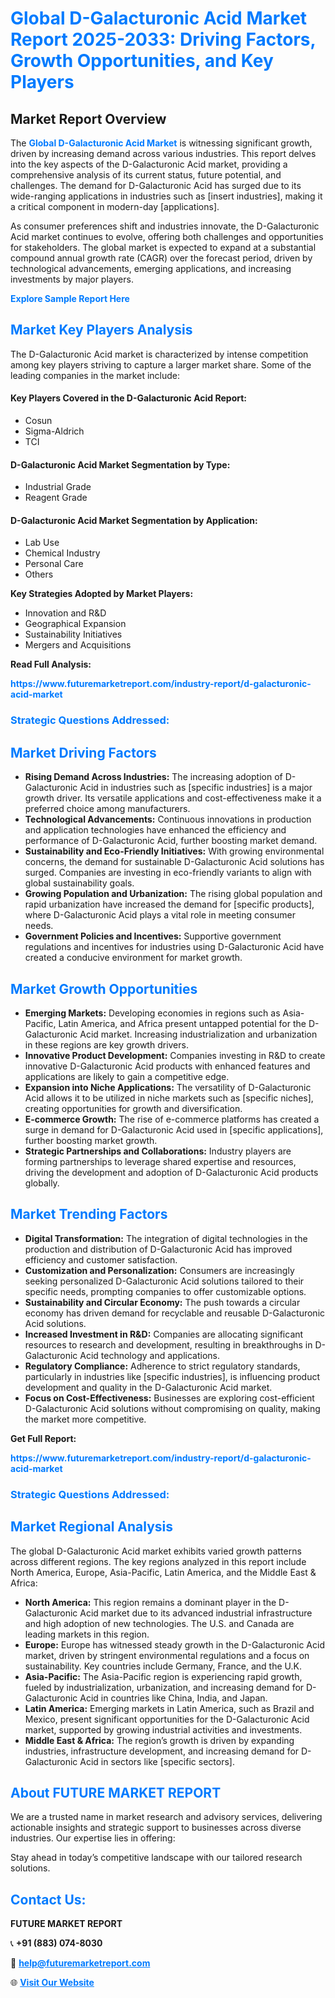 <h1 style="color: #007BFF;">Global D-Galacturonic Acid Market Report 2025-2033: Driving Factors, Growth Opportunities, and Key Players</h1>

<section id="overview">
<h2>Market Report Overview</h2>
<p>The <a href="https://www.futuremarketreport.com/industry-report/d-galacturonic-acid-market" style="color: #007BFF; text-decoration: none;"><strong>Global D-Galacturonic Acid Market</strong></a> is witnessing significant growth, driven by increasing demand across various industries. This report delves into the key aspects of the D-Galacturonic Acid market, providing a comprehensive analysis of its current status, future potential, and challenges. The demand for D-Galacturonic Acid has surged due to its wide-ranging applications in industries such as [insert industries], making it a critical component in modern-day [applications].</p>
<p>As consumer preferences shift and industries innovate, the D-Galacturonic Acid market continues to evolve, offering both challenges and opportunities for stakeholders. The global market is expected to expand at a substantial compound annual growth rate (CAGR) over the forecast period, driven by technological advancements, emerging applications, and increasing investments by major players.</p>
</section>

<section id="overview">
<p><a href="https://www.futuremarketreport.com/request-sample/reportId=103759" style="color: #007BFF; text-decoration: none;"><strong>Explore Sample Report Here</strong></a></p>
</section>

<section id="key-players">
<h2 style="color: #007BFF;">Market Key Players Analysis</h2>
<p>The D-Galacturonic Acid market is characterized by intense competition among key players striving to capture a larger market share. Some of the leading companies in the market include:</p>
<h4>Key Players Covered in the D-Galacturonic Acid Report:</h4>
<ul><li>Cosun</li><li>Sigma-Aldrich</li><li>TCI</li></ul>
<h4>D-Galacturonic Acid Market Segmentation by Type:</h4>
<ul><li>Industrial Grade</li><li>Reagent Grade</li></ul>

<h4>D-Galacturonic Acid Market Segmentation by Application:</h4>
<ul><li>Lab Use</li><li>Chemical Industry</li><li>Personal Care</li><li>Others</li></ul>
<p><strong>Key Strategies Adopted by Market Players:</strong></p>
<ul>
<li>Innovation and R&D</li>
<li>Geographical Expansion</li>
<li>Sustainability Initiatives</li>
<li>Mergers and Acquisitions</li>
</ul>
</section>

<section>
<p><strong>Read Full Analysis: </strong></p><a href="https://www.futuremarketreport.com/industry-report/d-galacturonic-acid-market" style="color: #007BFF; text-decoration: none;"><strong>https://www.futuremarketreport.com/industry-report/d-galacturonic-acid-market</strong></a>
<h3 style="color: #007BFF;">Strategic Questions Addressed:</h3>
</section>

<section id="driving-factors">
<h2 style="color: #007BFF;">Market Driving Factors</h2>
<ul>
<li><strong>Rising Demand Across Industries:</strong> The increasing adoption of D-Galacturonic Acid in industries such as [specific industries] is a major growth driver. Its versatile applications and cost-effectiveness make it a preferred choice among manufacturers.</li>
<li><strong>Technological Advancements:</strong> Continuous innovations in production and application technologies have enhanced the efficiency and performance of D-Galacturonic Acid, further boosting market demand.</li>
<li><strong>Sustainability and Eco-Friendly Initiatives:</strong> With growing environmental concerns, the demand for sustainable D-Galacturonic Acid solutions has surged. Companies are investing in eco-friendly variants to align with global sustainability goals.</li>
<li><strong>Growing Population and Urbanization:</strong> The rising global population and rapid urbanization have increased the demand for [specific products], where D-Galacturonic Acid plays a vital role in meeting consumer needs.</li>
<li><strong>Government Policies and Incentives:</strong> Supportive government regulations and incentives for industries using D-Galacturonic Acid have created a conducive environment for market growth.</li>
</ul>
</section>

<section id="growth-opportunities">
<h2 style="color: #007BFF;">Market Growth Opportunities</h2>
<ul>
<li><strong>Emerging Markets:</strong> Developing economies in regions such as Asia-Pacific, Latin America, and Africa present untapped potential for the D-Galacturonic Acid market. Increasing industrialization and urbanization in these regions are key growth drivers.</li>
<li><strong>Innovative Product Development:</strong> Companies investing in R&D to create innovative D-Galacturonic Acid products with enhanced features and applications are likely to gain a competitive edge.</li>
<li><strong>Expansion into Niche Applications:</strong> The versatility of D-Galacturonic Acid allows it to be utilized in niche markets such as [specific niches], creating opportunities for growth and diversification.</li>
<li><strong>E-commerce Growth:</strong> The rise of e-commerce platforms has created a surge in demand for D-Galacturonic Acid used in [specific applications], further boosting market growth.</li>
<li><strong>Strategic Partnerships and Collaborations:</strong> Industry players are forming partnerships to leverage shared expertise and resources, driving the development and adoption of D-Galacturonic Acid products globally.</li>
</ul>
</section>

<section id="trending-factors">
<h2 style="color: #007BFF;">Market Trending Factors</h2>
<ul>
<li><strong>Digital Transformation:</strong> The integration of digital technologies in the production and distribution of D-Galacturonic Acid has improved efficiency and customer satisfaction.</li>
<li><strong>Customization and Personalization:</strong> Consumers are increasingly seeking personalized D-Galacturonic Acid solutions tailored to their specific needs, prompting companies to offer customizable options.</li>
<li><strong>Sustainability and Circular Economy:</strong> The push towards a circular economy has driven demand for recyclable and reusable D-Galacturonic Acid solutions.</li>
<li><strong>Increased Investment in R&D:</strong> Companies are allocating significant resources to research and development, resulting in breakthroughs in D-Galacturonic Acid technology and applications.</li>
<li><strong>Regulatory Compliance:</strong> Adherence to strict regulatory standards, particularly in industries like [specific industries], is influencing product development and quality in the D-Galacturonic Acid market.</li>
<li><strong>Focus on Cost-Effectiveness:</strong> Businesses are exploring cost-efficient D-Galacturonic Acid solutions without compromising on quality, making the market more competitive.</li>
</ul>
</section>

<section>
<p><strong>Get Full Report: </strong></p><a href="https://www.futuremarketreport.com/industry-report/d-galacturonic-acid-market" style="color: #007BFF; text-decoration: none;"><strong>https://www.futuremarketreport.com/industry-report/d-galacturonic-acid-market</strong></a>
<h3 style="color: #007BFF;">Strategic Questions Addressed:</h3>
</section>


<section id="regional-analysis">
<h2 style="color: #007BFF;">Market Regional Analysis</h2>
<p>The global D-Galacturonic Acid market exhibits varied growth patterns across different regions. The key regions analyzed in this report include North America, Europe, Asia-Pacific, Latin America, and the Middle East & Africa:</p>
<ul>
<li><strong>North America:</strong> This region remains a dominant player in the D-Galacturonic Acid market due to its advanced industrial infrastructure and high adoption of new technologies. The U.S. and Canada are leading markets in this region.</li>
<li><strong>Europe:</strong> Europe has witnessed steady growth in the D-Galacturonic Acid market, driven by stringent environmental regulations and a focus on sustainability. Key countries include Germany, France, and the U.K.</li>
<li><strong>Asia-Pacific:</strong> The Asia-Pacific region is experiencing rapid growth, fueled by industrialization, urbanization, and increasing demand for D-Galacturonic Acid in countries like China, India, and Japan.</li>
<li><strong>Latin America:</strong> Emerging markets in Latin America, such as Brazil and Mexico, present significant opportunities for the D-Galacturonic Acid market, supported by growing industrial activities and investments.</li>
<li><strong>Middle East & Africa:</strong> The region’s growth is driven by expanding industries, infrastructure development, and increasing demand for D-Galacturonic Acid in sectors like [specific sectors].</li>
</ul>
</section>

<footer>
<h2 style="color: #007BFF;">About FUTURE MARKET REPORT</h2>
<p>We are a trusted name in market research and advisory services, delivering actionable insights and strategic support to businesses across diverse industries. Our expertise lies in offering:</p>

<p>Stay ahead in today’s competitive landscape with our tailored research solutions.</p>

<h2 style="color: #007BFF;">Contact Us:</h2>
<p><strong>FUTURE MARKET REPORT</strong></p>
<p>📞 <strong>+91 (883) 074-8030</strong></p>
<p>📧 <strong><a href="mailto:help@futuremarketreport.com" style="color: #007BFF;">help@futuremarketreport.com</a></strong></p>
<p>🌐 <strong><a href="https://www.futuremarketreport.com/" style="color: #007BFF;">Visit Our Website</a></strong></p>
</footer>